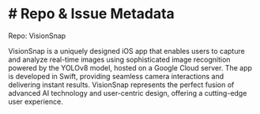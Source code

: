 #  # Repo & Issue Metadata
Repo: VisionSnap

VisionSnap is a uniquely designed iOS app that enables users to capture and analyze real-time images using sophisticated image recognition powered by the YOLOv8 model, hosted on a Google Cloud server. The app is developed in Swift, providing seamless camera interactions and delivering instant results. VisionSnap represents the perfect fusion of advanced AI technology and user-centric design, offering a cutting-edge user experience.

